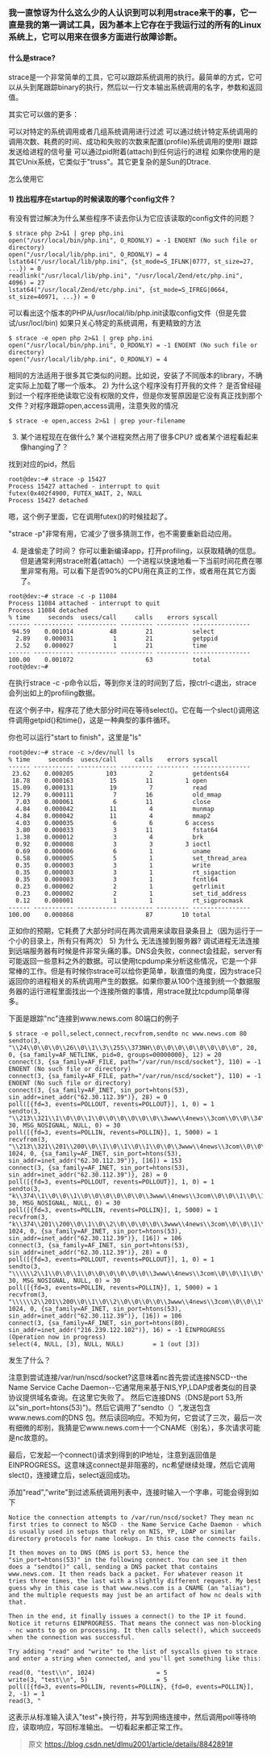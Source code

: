 ### 我一直惊讶为什么这么少的人认识到可以利用strace来干的事，它一直是我的第一调试工具，因为基本上它存在于我运行过的所有的Linux系统上，它可以用来在很多方面进行故障诊断。

#### 什么是strace?
strace是一个非常简单的工具，它可以跟踪系统调用的执行。最简单的方式，它可以从头到尾跟踪binary的执行，然后以一行文本输出系统调用的名字，参数和返回值。

其实它可以做的更多：

可以对特定的系统调用或者几组系统调用进行过滤
可以通过统计特定系统调用的调用次数、耗费的时间、成功和失败的次数来配置(profile)系统调用的使用I
跟踪发送给进程的信号量
可以通过pid附着(attach)到任何运行的进程
如果你使用的是其它Unix系统，它类似于"truss"。其它更复杂的是Sun的Dtrace.

怎么使用它
#### 1) 找出程序在startup的时候读取的哪个config文件？
有没有尝过解决为什么某些程序不读去你认为它应该读取的config文件的问题？

```
$ strace php 2>&1 | grep php.ini
open("/usr/local/bin/php.ini", O_RDONLY) = -1 ENOENT (No such file or directory)
open("/usr/local/lib/php.ini", O_RDONLY) = 4
lstat64("/usr/local/lib/php.ini", {st_mode=S_IFLNK|0777, st_size=27, ...}) = 0
readlink("/usr/local/lib/php.ini", "/usr/local/Zend/etc/php.ini", 4096) = 27
lstat64("/usr/local/Zend/etc/php.ini", {st_mode=S_IFREG|0664, st_size=40971, ...}) = 0
```
可以看出这个版本的PHP从/usr/local/lib/php.init读取config文件（但是先尝试/usr/locl/bin)
如果只关心特定的系统调用，有更精致的方法
```
$ strace -e open php 2>&1 | grep php.ini
open("/usr/local/bin/php.ini", O_RDONLY) = -1 ENOENT (No such file or directory)
open("/usr/local/lib/php.ini", O_RDONLY) = 4
```
相同的方法适用于很多其它类似的问题。比如说，安装了不同版本的library，不确定实际上加载了哪一个版本。
2) 为什么这个程序没有打开我的文件？
是否曾经碰到过一个程序拒绝读取它没有权限的文件，但是你发誓原因是它没有真正找到那个文件？对程序跟踪open,access调用，注意失败的情况

```
$ strace -e open,access 2>&1 | grep your-filename
```
3) 某个进程现在在做什么?
某个进程突然占用了很多CPU? 或者某个进程看起来像hanging了？

找到对应的pid，然后
```
root@dev:~# strace -p 15427
Process 15427 attached - interrupt to quit
futex(0x402f4900, FUTEX_WAIT, 2, NULL 
Process 15427 detached
```
嗯，这个例子里面，它在调用futex()的时候挂起了。

"strace -p"非常有用，它减少了很多猜测工作，也不需要重新启动应用。

4) 是谁偷走了时间？
你可以重新编译app，打开profiling，以获取精确的信息。但是通常利用strace附着(attach）一个进程以快速地看一下当前时间花费在哪里非常有用。可以看下是否90%的CPU用在真正的工作，或者用在其它方面了。

```
root@dev:~# strace -c -p 11084
Process 11084 attached - interrupt to quit
Process 11084 detached
% time     seconds  usecs/call     calls    errors syscall
------ ----------- ----------- --------- --------- ----------------
 94.59    0.001014          48        21           select
  2.89    0.000031           1        21           getppid
  2.52    0.000027           1        21           time
------ ----------- ----------- --------- --------- ----------------
100.00    0.001072                    63           total
root@dev:~# 
```

在执行strace -c -p命令以后，等到你关注的时间到了后，按ctrl-c退出，strace会列出如上的profiling数据。

在这个例子中，程序花了绝大部分时间在等待select()。它在每一个slect()调用这件调用getpid()和time()，这是一种典型的事件循环。

你也可以运行"start to finish"，这里是"ls"

```
root@dev:~# strace -c >/dev/null ls
% time     seconds  usecs/call     calls    errors syscall
------ ----------- ----------- --------- --------- ----------------
 23.62    0.000205         103         2           getdents64
 18.78    0.000163          15        11         1 open
 15.09    0.000131          19         7           read
 12.79    0.000111           7        16           old_mmap
  7.03    0.000061           6        11           close
  4.84    0.000042          11         4           munmap
  4.84    0.000042          11         4           mmap2
  4.03    0.000035           6         6         6 access
  3.80    0.000033           3        11           fstat64
  1.38    0.000012           3         4           brk
  0.92    0.000008           3         3         3 ioctl
  0.69    0.000006           6         1           uname
  0.58    0.000005           5         1           set_thread_area
  0.35    0.000003           3         1           write
  0.35    0.000003           3         1           rt_sigaction
  0.35    0.000003           3         1           fcntl64
  0.23    0.000002           2         1           getrlimit
  0.23    0.000002           2         1           set_tid_address
  0.12    0.000001           1         1           rt_sigprocmask
------ ----------- ----------- --------- --------- ----------------
100.00    0.000868                    87        10 total
```
正如你的预期，它耗费了大部分时间在两次调用来读取目录条目上（因为运行于一个小的目录上，所有只有两次）
5) 为什么 无法连接到服务器?
调试进程无法连接到远端服务器有时候是件非常头痛的事。DNS会失败，connect会挂起，server有可能返回一些意料之外的数据。可以使用tcpdump来分析这些情况，它是一个非常棒的工作。但是有时候你strace可以给你更简单，耿直借的角度，因为strace只返回你的进程相关的系统调用产生的数据。如果你要从100个连接到统一个数据服务器的运行进程里面找出一个连接所做的事情，用strace就比tcpdump简单得多。

下面是跟踪"nc"连接到www.news.com 80端口的例子
```
$ strace -e poll,select,connect,recvfrom,sendto nc www.news.com 80
sendto(3, "\\24\\0\\0\\0\\26\\0\\1\\3\\255\\373NH\\0\\0\\0\\0\\0\\0\\0\\0", 20, 0, {sa_family=AF_NETLINK, pid=0, groups=00000000}, 12) = 20
connect(3, {sa_family=AF_FILE, path="/var/run/nscd/socket"}, 110) = -1 ENOENT (No such file or directory)
connect(3, {sa_family=AF_FILE, path="/var/run/nscd/socket"}, 110) = -1 ENOENT (No such file or directory)
connect(3, {sa_family=AF_INET, sin_port=htons(53), sin_addr=inet_addr("62.30.112.39")}, 28) = 0
poll([{fd=3, events=POLLOUT, revents=POLLOUT}], 1, 0) = 1
sendto(3, "\\213\\321\\1\\0\\0\\1\\0\\0\\0\\0\\0\\0\\3www\\4news\\3com\\0\\0\\34\\0\\1", 30, MSG_NOSIGNAL, NULL, 0) = 30
poll([{fd=3, events=POLLIN, revents=POLLIN}], 1, 5000) = 1
recvfrom(3, "\\213\\321\\201\\200\\0\\1\\0\\1\\0\\1\\0\\0\\3www\\4news\\3com\\0\\0\\34\\0\\1\\300\\f"..., 1024, 0, {sa_family=AF_INET, sin_port=htons(53), sin_addr=inet_addr("62.30.112.39")}, [16]) = 153
connect(3, {sa_family=AF_INET, sin_port=htons(53), sin_addr=inet_addr("62.30.112.39")}, 28) = 0
poll([{fd=3, events=POLLOUT, revents=POLLOUT}], 1, 0) = 1
sendto(3, "k\\374\\1\\0\\0\\1\\0\\0\\0\\0\\0\\0\\3www\\4news\\3com\\0\\0\\1\\0\\1", 30, MSG_NOSIGNAL, NULL, 0) = 30
poll([{fd=3, events=POLLIN, revents=POLLIN}], 1, 5000) = 1
recvfrom(3, "k\\374\\201\\200\\0\\1\\0\\2\\0\\0\\0\\0\\3www\\4news\\3com\\0\\0\\1\\0\\1\\300\\f"..., 1024, 0, {sa_family=AF_INET, sin_port=htons(53), sin_addr=inet_addr("62.30.112.39")}, [16]) = 106
connect(3, {sa_family=AF_INET, sin_port=htons(53), sin_addr=inet_addr("62.30.112.39")}, 28) = 0
poll([{fd=3, events=POLLOUT, revents=POLLOUT}], 1, 0) = 1
sendto(3, "\\\\\\2\\1\\0\\0\\1\\0\\0\\0\\0\\0\\0\\3www\\4news\\3com\\0\\0\\1\\0\\1", 30, MSG_NOSIGNAL, NULL, 0) = 30
poll([{fd=3, events=POLLIN, revents=POLLIN}], 1, 5000) = 1
recvfrom(3, "\\\\\\2\\201\\200\\0\\1\\0\\2\\0\\0\\0\\0\\3www\\4news\\3com\\0\\0\\1\\0\\1\\300\\f"..., 1024, 0, {sa_family=AF_INET, sin_port=htons(53), sin_addr=inet_addr("62.30.112.39")}, [16]) = 106
connect(3, {sa_family=AF_INET, sin_port=htons(80), sin_addr=inet_addr("216.239.122.102")}, 16) = -1 EINPROGRESS (Operation now in progress)
select(4, NULL, [3], NULL, NULL)        = 1 (out [3])
```
发生了什么？

注意到尝试连接/var/run/nscd/socket?这意味着nc首先尝试连接NSCD--the Name Service Cache Daemon--它通常用来基于NIS,YP,LDAP或者类似的目录协议提供域名查询。在这里它失败了。
然后它连接DNS（DNS是port 53,所以"sin_port=htons(53)")。然后它调用了"sendto（）“,发送包含www.news.com的DNS 包。然后读回响应。不知为何，它尝试了三次，最后一次有细微的却别，我猜是它www.news.com十一个CNAME（别名），多次请求可能是nc故意的。

最后，它发起一个connect()请求到得到的IP地址，注意到返回值是EINPROGRESS。这意味这connect是非阻塞的，nc希望继续处理，然后它调用slect()，连接建立后，select返回成功。

添加"read","write"到过滤系统调用列表中，连接时输入一个字串，可能会得到如下
```
Notice the connection attempts to /var/run/nscd/socket? They mean nc first tries to connect to NSCD - the Name Service Cache Daemon - which is usually used in setups that rely on NIS, YP, LDAP or similar directory protocols for name lookups. In this case the connects fails.

It then moves on to DNS (DNS is port 53, hence the "sin_port=htons(53)" in the following connect. You can see it then does a "sendto()" call, sending a DNS packet that contains www.news.com. It then reads back a packet. For whatever reason it tries three times, the last with a slightly different request. My best guess why in this case is that www.news.com is a CNAME (an "alias"), and the multiple requests may just be an artifact of how nc deals with that.

Then in the end, it finally issues a connect() to the IP it found. Notice it returns EINPROGRESS. That means the connect was non-blocking - nc wants to go on processing. It then calls select(), which succeeds when the connection was successful.

Try adding "read" and "write" to the list of syscalls given to strace and enter a string when connected, and you'll get something like this:

read(0, "test\\n", 1024)                 = 5
write(3, "test\\n", 5)                   = 5
poll([{fd=3, events=POLLIN, revents=POLLIN}, {fd=0, events=POLLIN}], 2, -1) = 1
read(3, "
```
这表示从标准输入读入"test"+换行符，并写到网络连接中，然后调用poll等待响应，读取响应，写回标准输出。
一切看起来都正常工作。


> 原文 https://blog.csdn.net/dlmu2001/article/details/8842891#